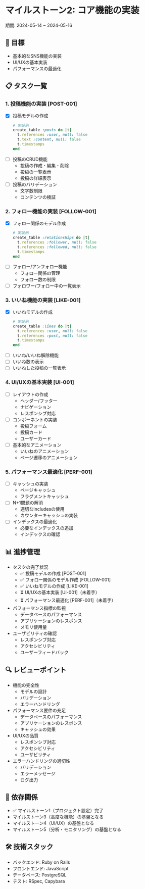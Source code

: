 # マイルストーン2: コア機能の実装
期間: 2024-05-14 ~ 2024-05-16

## 🎯 目標
- 基本的なSNS機能の実装
- UI/UXの基本実装
- パフォーマンスの最適化

## 📋 タスク一覧

### 1. 投稿機能の実装 [POST-001]
- [x] 投稿モデルの作成
    ```ruby
    # 実装例
    create_table :posts do |t|
      t.references :user, null: false
      t.text :content, null: false
      t.timestamps
    end
    ```
- [ ] 投稿のCRUD機能
    - 投稿の作成・編集・削除
    - 投稿の一覧表示
    - 投稿の詳細表示
- [ ] 投稿のバリデーション
    - 文字数制限
    - コンテンツの検証

### 2. フォロー機能の実装 [FOLLOW-001]
- [x] フォロー関係のモデル作成
    ```ruby
    # 実装例
    create_table :relationships do |t|
      t.references :follower, null: false
      t.references :followed, null: false
      t.timestamps
    end
    ```
- [ ] フォロー/アンフォロー機能
    - フォロー関係の管理
    - フォロー数の制限
- [ ] フォロワー/フォロー中の一覧表示

### 3. いいね機能の実装 [LIKE-001]
- [x] いいねモデルの作成
    ```ruby
    # 実装例
    create_table :likes do |t|
      t.references :user, null: false
      t.references :post, null: false
      t.timestamps
    end
    ```
- [ ] いいね/いいね解除機能
- [ ] いいね数の表示
- [ ] いいねした投稿の一覧表示

### 4. UI/UXの基本実装 [UI-001]
- [ ] レイアウトの作成
    - ヘッダー/フッター
    - ナビゲーション
    - レスポンシブ対応
- [ ] コンポーネントの実装
    - 投稿フォーム
    - 投稿カード
    - ユーザーカード
- [ ] 基本的なアニメーション
    - いいねのアニメーション
    - ページ遷移のアニメーション

### 5. パフォーマンス最適化 [PERF-001]
- [ ] キャッシュの実装
    - ページキャッシュ
    - フラグメントキャッシュ
- [ ] N+1問題の解消
    - 適切なincludesの使用
    - カウンターキャッシュの実装
- [ ] インデックスの最適化
    - 必要なインデックスの追加
    - インデックスの確認

## 📊 進捗管理
- タスクの完了状況
  - ✅ 投稿モデルの作成 [POST-001]
  - ✅ フォロー関係のモデル作成 [FOLLOW-001]
  - ✅ いいねモデルの作成 [LIKE-001]
  - ⏳ UI/UXの基本実装 [UI-001]（未着手）
  - ⏳ パフォーマンス最適化 [PERF-001]（未着手）
- パフォーマンス指標の監視
  - データベースのパフォーマンス
  - アプリケーションのレスポンス
  - メモリ使用量
- ユーザビリティの確認
  - レスポンシブ対応
  - アクセシビリティ
  - ユーザーフィードバック

## 🔍 レビューポイント
- 機能の完全性
  - モデルの設計
  - バリデーション
  - エラーハンドリング
- パフォーマンス要件の充足
  - データベースのパフォーマンス
  - アプリケーションのレスポンス
  - キャッシュの効果
- UI/UXの品質
  - レスポンシブ対応
  - アクセシビリティ
  - ユーザビリティ
- エラーハンドリングの適切性
  - バリデーション
  - エラーメッセージ
  - ログ出力

## 🔄 依存関係
- ✅ マイルストーン1（プロジェクト設定）完了
- マイルストーン3（高度な機能）の基盤となる
- マイルストーン4（UI/UX）の基盤となる
- マイルストーン5（分析・モニタリング）の基盤となる

## 🛠 技術スタック
- バックエンド: Ruby on Rails
- フロントエンド: JavaScript
- データベース: PostgreSQL
- テスト: RSpec, Capybara 